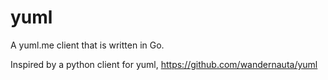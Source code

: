 # yuml
A yuml.me client that is written in Go.

Inspired by a python client for yuml, https://github.com/wandernauta/yuml

